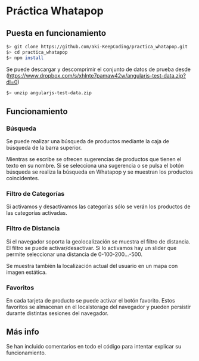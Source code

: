 # Práctica Whatapop

## Puesta en funcionamiento

```sh
$> git clone https://github.com/aki-KeepCoding/practica_whatapop.git
$> cd practica_whatapop
$> npm install
```

Se puede descargar y descomprimir el conjunto de datos de prueba desde (https://www.dropbox.com/s/xhlnte7pamaw42w/angularjs-test-data.zip?dl=0)

```sh
$> unzip angularjs-test-data.zip
```

## Funcionamiento

### Búsqueda

Se puede realizar una búsqueda de productos mediante la caja de búsqueda de la barra superior.

Mientras se escribe se ofrecen sugerencias de productos que tienen el texto en su nombre. Si se selecciona una sugerencia o se pulsa el botón búsqueda se realiza la búsqueda en Whatapop y se muestran los productos coincidentes.


### Filtro de Categorías

Si activamos y desactivamos las categorías sólo se verán los productos de las categorías activadas.

### Filtro de Distancia

Si el navegador soporta la geolocalización se muestra el filtro de distancia. El filtro se puede activar/desactivar. Si lo activamos hay un slider que permite seleccionar una distancia de 0-100-200...-500.

Se muestra también la localización actual del usuario en un mapa con imagen estática.

### Favoritos
En cada tarjeta de producto se puede activar el botón favorito. Estos favoritos se almacenan en el localstorage del navegador y pueden persistir durante distintas sesiones del navegador.


## Más info
Se han incluido comentarios en todo el código para intentar explicar su funcionamiento. 


